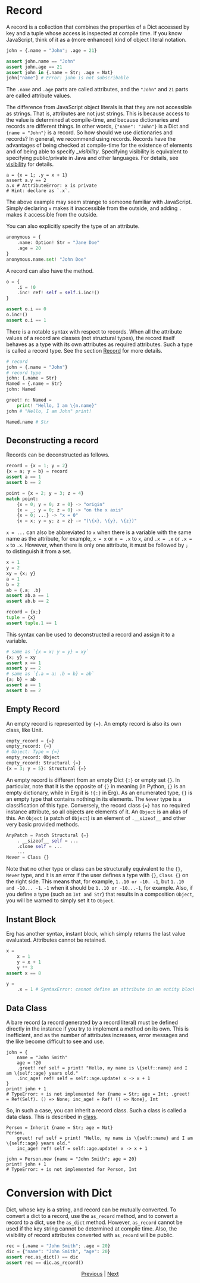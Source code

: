 # Record

A record is a collection that combines the properties of a Dict accessed by key and a tuple whose access is inspected at compile time.
If you know JavaScript, think of it as a (more enhanced) kind of object literal notation.

```python
john = {.name = "John"; .age = 21}

assert john.name == "John"
assert john.age == 21
assert john in {.name = Str; .age = Nat}
john["name"] # Error: john is not subscribable
```

The `.name` and `.age` parts are called attributes, and the `"John"` and `21` parts are called attribute values.

The difference from JavaScript object literals is that they are not accessible as strings. That is, attributes are not just strings.
This is because access to the value is determined at compile-time, and because dictionaries and records are different things. In other words, `{"name": "John"}` is a Dict and `{name = "John"}` is a record.
So how should we use dictionaries and records?
In general, we recommend using records. Records have the advantages of being checked at compile-time for the existence of elements and of being able to specify __visibility_.
Specifying visibility is equivalent to specifying public/private in Java and other languages. For details, see [visibility](./21_visibility.md) for details.

```python,compile_fail
a = {x = 1; .y = x + 1}
assert a.y == 2
a.x # AttributeError: x is private
# Hint: declare as `.x`.
```

The above example may seem strange to someone familiar with JavaScript. Simply declaring `x` makes it inaccessible from the outside, and adding `.` makes it accessible from the outside.

You can also explicitly specify the type of an attribute.

```python
anonymous = {
    .name: Option! Str = "Jane Doe"
    .age = 20
}
anonymous.name.set! "John Doe"
```

A record can also have the method.

```python
o = {
    .i = !0
    .inc! ref! self = self.i.inc!()
}

assert o.i == 0
o.inc!()
assert o.i == 1
```

There is a notable syntax with respect to records. When all the attribute values of a record are classes (not structural types), the record itself behaves as a type with its own attributes as required attributes.
Such a type is called a record type. See the section [Record](../API/types/classes/Record.md) for more details.

```python
# record
john = {.name = "John"}
# record type
john: {.name = Str}
Named = {.name = Str}
john: Named

greet! n: Named =
    print! "Hello, I am \{n.name}"
john # "Hello, I am John" print!

Named.name # Str
```

## Deconstructing a record

Records can be deconstructed as follows.

```python
record = {x = 1; y = 2}
{x = a; y = b} = record
assert a == 1
assert b == 2

point = {x = 2; y = 3; z = 4}
match point:
    {x = 0; y = 0; z = 0} -> "origin"
    {x = _; y = 0; z = 0} -> "on the x axis"
    {x = 0; ...} -> "x = 0"
    {x = x; y = y; z = z} -> "(\{x}, \{y}, \{z})"
```

`x = ...` can also be abbreviated to `x` when there is a variable with the same name as the attribute, for example, `x = x` or `x = .x` to `x`, and `.x = .x` or `.x = x` to `.x`.
However, when there is only one attribute, it must be followed by `;` to distinguish it from a set.

```python
x = 1
y = 2
xy = {x; y}
a = 1
b = 2
ab = {.a; .b}
assert ab.a == 1
assert ab.b == 2

record = {x;}
tuple = {x}
assert tuple.1 == 1
```

This syntax can be used to deconstructed a record and assign it to a variable.

```python
# same as `{x = x; y = y} = xy`
{x; y} = xy
assert x == 1
assert y == 2
# same as `{.a = a; .b = b} = ab`
{a; b} = ab
assert a == 1
assert b == 2
```

## Empty Record

An empty record is represented by `{=}`. An empty record is also its own class, like Unit.

```python
empty_record = {=}
empty_record: {=}
# Object: Type = {=}
empty_record: Object
empty_record: Structural {=}
{x = 3; y = 5}: Structural {=}
```

An empty record is different from an empty Dict `{:}` or empty set `{}`. In particular, note that it is the opposite of `{}` in meaning (in Python, `{}` is an empty dictionary, while in Erg it is `!{:}` in Erg).
As an enumerated type, `{}` is an empty type that contains nothing in its elements. The `Never` type is a classification of this type.
Conversely, the record class `{=}` has no required instance attribute, so all objects are elements of it. An `Object` is an alias of this.
An `Object` (a patch of `Object`) is an element of `.__sizeof__` and other very basic provided methods.

```python
AnyPatch = Patch Structural {=}
    . __sizeof__ self = ...
    .clone self = ...
    ...
Never = Class {}
```

Note that no other type or class can be structurally equivalent to the `{}`, `Never` type, and it is an error if the user defines a type with `{}`, `Class {}` on the right side.
This means that, for example, `1..10 or -10. -1`, but `1..10 and -10... -1`. `-1` when it should be `1..10 or -10...-1`, for example.
Also, if you define a type (such as `Int and Str`) that results in a composition `Object`, you will be warned to simply set it to `Object`.

## Instant Block

Erg has another syntax, instant block, which simply returns the last value evaluated. Attributes cannot be retained.

```python
x =
    x = 1
    y = x + 1
    y ** 3
assert x == 8

y =
    .x = 1 # SyntaxError: cannot define an attribute in an entity block
```

## Data Class

A bare record (a record generated by a record literal) must be defined directly in the instance if you try to implement a method on its own.
This is inefficient, and as the number of attributes increases, error messages and the like become difficult to see and use.

```python,compile_fail
john = {
    name = "John Smith"
    age = !20
    .greet! ref self = print! "Hello, my name is \{self::name} and I am \{self::age} years old."
    .inc_age! ref! self = self::age.update! x -> x + 1
}
print! john + 1
# TypeError: + is not implemented for {name = Str; age = Int; .greet! = Ref(Self). () => None; inc_age! = Ref! () => None}, Int
```

So, in such a case, you can inherit a record class. Such a class is called a data class.
This is described in [class](./type/04_class.md).

```python,checker_ignore
Person = Inherit {name = Str; age = Nat}
Person.
    greet! ref self = print! "Hello, my name is \{self::name} and I am \{self::age} years old."
    inc_age! ref! self = self::age.update! x -> x + 1

john = Person.new {name = "John Smith"; age = 20}
print! john + 1
# TypeError: + is not implemented for Person, Int
```

# Conversion with Dict

Dict, whose key is a string, and record can be mutually converted.
To convert a dict to a record, use the `as_record` method, and to convert a record to a dict, use the `as_dict` method.
However, `as_record` cannot be used if the key string cannot be determined at compile time. Also, the visibility of record attributes converted with `as_record` will be public.

```python
rec = {.name = "John Smith"; .age = 20}
dic = {"name": "John Smith", "age": 20}
assert rec.as_dict() == dic
assert rec == dic.as_record()
```

<p align='center'>
    <a href='./13_tuple.md'>Previous</a> | <a href='./15_set.md'>Next</a>
</p>
